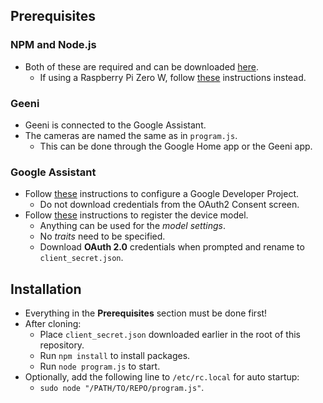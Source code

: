 ## Prerequisites
### NPM and Node.js
- Both of these are required and can be downloaded [here](https://github.com/nodesource/distributions).
    - If using a Raspberry Pi Zero W, follow [these](https://www.thepolyglotdeveloper.com/2018/03/install-nodejs-raspberry-pi-zero-w-nodesource/) instructions instead.
### Geeni
- Geeni is connected to the Google Assistant.
- The cameras are named the same as in `program.js`.
    - This can be done through the Google Home app or the Geeni app.
### Google Assistant
- Follow [these](https://developers.google.com/assistant/sdk/guides/service/python/embed/config-dev-project-and-account) instructions to configure a Google Developer Project.
    - Do not download credentials from the OAuth2 Consent screen.
- Follow [these](https://developers.google.com/assistant/sdk/guides/service/python/embed/register-device)
 instructions to register the device model.
    - Anything can be used for the *model settings*.
    - No *traits* need to be specified.
    - Download __OAuth 2.0__ credentials when prompted and rename to `client_secret.json`.
## Installation
- Everything in the __Prerequisites__ section must be done first!
- After cloning:
    - Place `client_secret.json` downloaded earlier in the root of this repository.
    - Run `npm install` to install packages.
    - Run `node program.js` to start.
- Optionally, add the following line to `/etc/rc.local` for auto startup:
    - `sudo node "/PATH/TO/REPO/program.js"`.